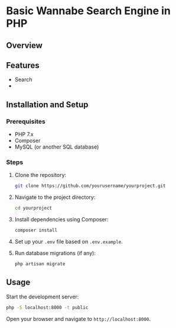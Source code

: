 # Basic Wannabe Search Engine in PHP

## Overview

## Features
- Search
- 

## Installation and Setup
### Prerequisites
- PHP 7.x
- Composer
- MySQL (or another SQL database)

### Steps
1. Clone the repository:
    ```sh
    git clone https://github.com/yourusername/yourproject.git
    ```

2. Navigate to the project directory:
    ```sh
    cd yourproject
    ```

3. Install dependencies using Composer:
    ```sh
    composer install
    ```

4. Set up your `.env` file based on `.env.example`.

5. Run database migrations (if any):
    ```sh
    php artisan migrate
    ```

## Usage
Start the development server:
```sh
php -S localhost:8000 -t public
```
Open your browser and navigate to `http://localhost:8000`.

